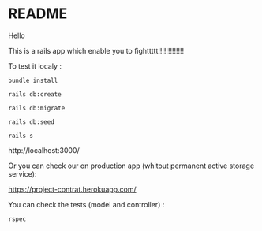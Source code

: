 # README

Hello

This is a rails app which enable you to fighttttt!!!!!!!!!!!!!

To test it localy :

`bundle install`

`rails db:create`

`rails db:migrate`

`rails db:seed`

`rails s`

http://localhost:3000/

Or you can check our on production app (whitout permanent active storage service):

https://project-contrat.herokuapp.com/

You can check the tests (model and controller) : 

`rspec`

